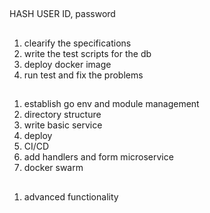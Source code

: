 ## 
HASH USER ID, password
## 
1. clearify the specifications  
2. write the test scripts for the db
3. deploy docker image 
4. run test and fix the problems
## 
1. establish go env and module management
2. directory structure
3. write basic service
4. deploy
5. CI/CD
6. add handlers and form microservice
7. docker swarm
##
1. advanced functionality
